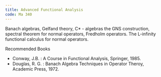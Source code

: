 ```yaml
---
title: Advanced Functional Analysis
code: Ma 340
---
```

Banach algebras, Gelfand theory, C* - algebras the GNS construction, spectral
theorem for normal operators, Fredholm operators. The L-infinity functional
calculus for normal operators.

Recommended Books

* Conway, J.B. : A Course in Functional Analysis, Springer, 1985.
* Douglas, R. G. : Banach Algebra Techniques in Operator Theroy, Academic
  Press, 1972.
